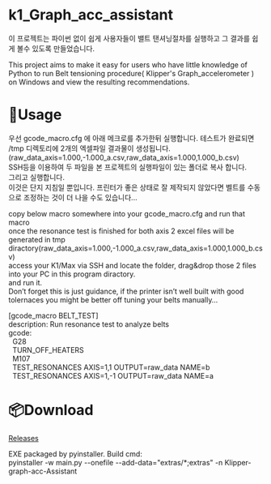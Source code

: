 # k1_Graph_acc_assistant
이 프로젝트는 파이썬 없이 쉽게 사용자들이 밸트 탠셔닝절차를 실행하고 그 결과를 쉽게 볼수 있도록 만들었습니다.

This project aims to make it easy for users who have little knowledge of Python to run Belt tensioning procedure( Klipper's Graph_accelerometer ) on Windows and view the resulting recommendations.

# 🔌Usage
우선 gcode_macro.cfg 에 아래 메크로를 추가한뒤 실행합니다.
테스트가 완료되면 /tmp 디렉토리에 2개의 엑셀파일 결과물이 생성됩니다.(raw_data_axis=1.000,-1.000_a.csv,raw_data_axis=1.000,1.000_b.csv)<br/>
SSH등을 이용하여 두 파일을 본 프로젝트의 실행파일이 있는 폴더로 복사 합니다.<br/>
그리고 실행합니다.<br/>
이것은 단지 지침일 뿐입니다. 프린터가 좋은 상태로 잘 제작되지 않았다면 벨트를 수동으로 조정하는 것이 더 나을 수도 있습니다…<br/>

copy below macro somewhere into your gcode_macro.cfg and run that macro <br/>
once the resonance test is finished for both axis 2 excel files will be generated in tmp diractory(raw_data_axis=1.000,-1.000_a.csv,raw_data_axis=1.000,1.000_b.csv)<br/>
access your K1/Max via SSH and locate the folder, drag&drop those 2 files into your PC in this program diractory.<br/>
and run it.<br/>
Don’t forget this is just guidance, if the printer isn’t well built with good tolernaces you might be better off tuning your belts manually…<br/>

[gcode_macro BELT_TEST]<br/>
description: Run resonance test to analyze belts<br/>
gcode:<br/>
&nbsp;&nbsp;G28<br/>
&nbsp;&nbsp;TURN_OFF_HEATERS<br/>
&nbsp;&nbsp;M107<br/>
&nbsp;&nbsp;TEST_RESONANCES AXIS=1,1 OUTPUT=raw_data NAME=b<br/>
&nbsp;&nbsp;TEST_RESONANCES AXIS=1,-1 OUTPUT=raw_data NAME=a<br/>

# 📦Download
[Releases](https://github.com/theycallmek/Klipper-Input-Shaping-Assistant/releases)

EXE packaged by pyinstaller. Build cmd:<br/>
pyinstaller -w main.py --onefile --add-data="extras/*;extras" -n Klipper-graph-acc-Assistant
